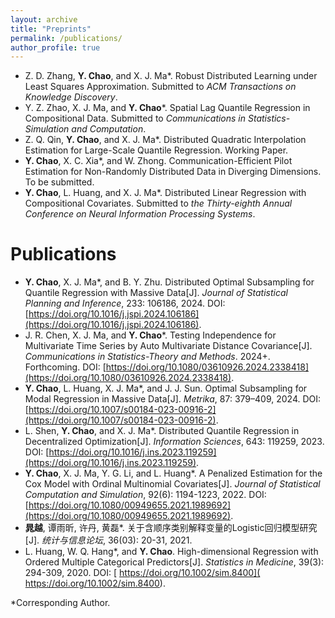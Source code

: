 ```yaml
---
layout: archive
title: "Preprints"
permalink: /publications/
author_profile: true
---
```

- Z. D. Zhang, **Y. Chao**, and X. J. Ma\*. Robust Distributed Learning under Least Squares Approximation. Submitted to _ACM Transactions on Knowledge Discovery_.
- Y. Z. Zhao, X. J. Ma, and **Y. Chao**\*. Spatial Lag Quantile Regression in Compositional Data. Submitted to _Communications in Statistics-Simulation and Computation_.
- Z. Q. Qin, **Y. Chao**, and X. J. Ma\*. Distributed Quadratic Interpolation Estimation for Large-Scale Quantile Regression. Working Paper.
- **Y. Chao**, X. C. Xia\*, and W. Zhong. Communication-Efficient Pilot Estimation for Non-Randomly Distributed Data in Diverging Dimensions. To be submitted.
- **Y. Chao**, L. Huang, and X. J. Ma\*. Distributed Linear Regression with Compositional Covariates. Submitted to _the Thirty-eighth Annual Conference on Neural Information Processing Systems_. 


Publications
======
- **Y. Chao**, X. J. Ma\*, and B. Y. Zhu. Distributed Optimal Subsampling for Quantile Regression with Massive Data[J]. _Journal of Statistical Planning and Inference_, 233: 106186, 2024. DOI: [https://doi.org/10.1016/j.jspi.2024.106186](https://doi.org/10.1016/j.jspi.2024.106186).
- J. R. Chen, X. J. Ma, and **Y. Chao**\*. Testing Independence for Multivariate Time Series by Auto Multivariate Distance Covariance[J].  _Communications in Statistics-Theory and Methods_. 2024+. Forthcoming. DOI: [https://doi.org/10.1080/03610926.2024.2338418](https://doi.org/10.1080/03610926.2024.2338418).
- **Y. Chao**, L. Huang, X. J. Ma\*, and J. J. Sun. Optimal Subsampling for Modal Regression in Massive Data[J]. _Metrika_, 87: 379–409, 2024. DOI: [https://doi.org/10.1007/s00184-023-00916-2](https://doi.org/10.1007/s00184-023-00916-2).
- L. Shen, **Y. Chao**, and X. J. Ma\*. Distributed Quantile Regression in Decentralized Optimization[J]. *Information Sciences*, 643: 119259, 2023. 
DOI: [https://doi.org/10.1016/j.ins.2023.119259](https://doi.org/10.1016/j.ins.2023.119259). 
- **Y. Chao**, X. J. Ma, Y. G. Li, and L. Huang\*. A Penalized Estimation for the Cox Model with Ordinal Multinomial Covariates[J]. *Journal of Statistical Computation and Simulation*, 92(6): 1194-1223, 2022. DOI: [https://doi.org/10.1080/00949655.2021.1989692](https://doi.org/10.1080/00949655.2021.1989692).
- **晁越**, 谭雨昕, 许丹, 黄磊\*. 关于含顺序类别解释变量的Logistic回归模型研究[J]. *统计与信息论坛*, 36(03): 20-31, 2021. 
- L. Huang, W. Q. Hang\*, and **Y. Chao**. High-dimensional Regression with Ordered Multiple Categorical Predictors[J]. *Statistics in Medicine*, 39(3): 294-309, 2020. DOI: [ https://doi.org/10.1002/sim.8400]( https://doi.org/10.1002/sim.8400).



\*Corresponding Author.
   


